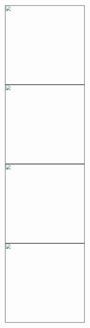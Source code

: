 <a href="" title="Explore this" target="_blank"><img width="260" src="https://github-readme-stats.vercel.app/api/pin/?username=NAME&repo=NAME&text_color=F1F1EB&border_color=050B0E&bg_color=212426&title_color=FFFFFF&icon_color=E28905" /></a>
<a href="" title="Explore this" target="_blank"><img width="260" src="https://github-readme-stats.vercel.app/api/pin/?username=NAME&repo=NAME&text_color=F1F1EB&border_color=050B0E&bg_color=2A2E30&title_color=FFFFFF&icon_color=E28905" /></a>
<a href="" title="Explore this" target="_blank"><img width="260" src="https://github-readme-stats.vercel.app/api/pin/?username=NAME&repo=NAME&text_color=F1F1EB&border_color=050B0E&bg_color=212426&title_color=FFFFFF&icon_color=E28905" /></a>
<a href="" title="Explore this" target="_blank"><img width="260" src="https://github-readme-stats.vercel.app/api/pin/?username=NAME&repo=NAME&text_color=F1F1EB&border_color=050B0E&bg_color=2A2E30&title_color=FFFFFF&icon_color=E28905" /></a>
